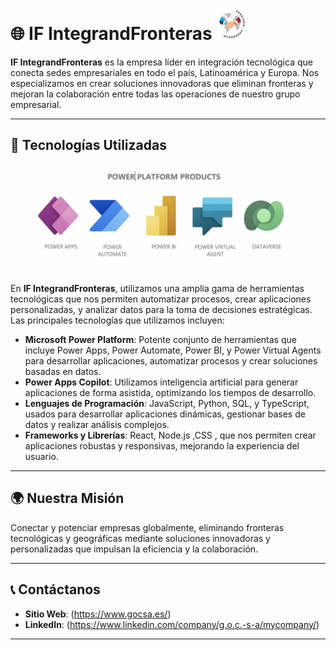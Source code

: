 # 🌐 **IF IntegrandFronteras** <img src="assets/logoif.png" alt="Logo IF" width="50"/>

**IF IntegrandFronteras** es la empresa líder en integración tecnológica que conecta sedes empresariales en todo el país, Latinoamérica y Europa. Nos especializamos en crear soluciones innovadoras que eliminan fronteras y mejoran la colaboración entre todas las operaciones de nuestro grupo empresarial.

---

## 🚀 **Tecnologías Utilizadas**

![Tecnologías](assets/platform.jpg)

En **IF IntegrandFronteras**, utilizamos una amplia gama de herramientas tecnológicas que nos permiten automatizar procesos, crear aplicaciones personalizadas, y analizar datos para la toma de decisiones estratégicas. Las principales tecnologías que utilizamos incluyen:

- **Microsoft Power Platform**: Potente conjunto de herramientas que incluye Power Apps, Power Automate, Power BI, y Power Virtual Agents para desarrollar aplicaciones, automatizar procesos y crear soluciones basadas en datos.
- **Power Apps Copilot**: Utilizamos inteligencia artificial para generar aplicaciones de forma asistida, optimizando los tiempos de desarrollo.
- **Lenguajes de Programación**: JavaScript, Python, SQL, y TypeScript, usados para desarrollar aplicaciones dinámicas, gestionar bases de datos y realizar análisis complejos.
- **Frameworks y Librerías**: React, Node.js ,CSS , que nos permiten crear aplicaciones robustas y responsivas, mejorando la experiencia del usuario.

---

## 🌍 **Nuestra Misión**

Conectar y potenciar empresas globalmente, eliminando fronteras tecnológicas y geográficas mediante soluciones innovadoras y personalizadas que impulsan la eficiencia y la colaboración.

---

## 📞 **Contáctanos**

- **Sitio Web**: (https://www.gocsa.es/)
- **LinkedIn**: (https://www.linkedin.com/company/g.o.c.-s-a/mycompany/)

---

